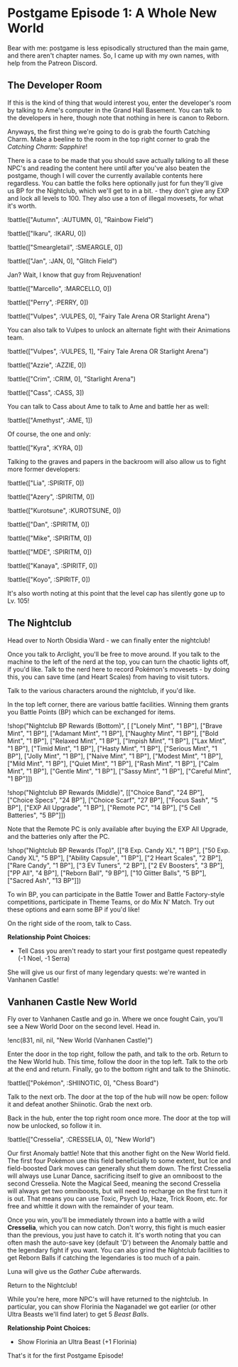 # Postgame Episode 1: A Whole New World

Bear with me: postgame is less episodically structured than the main game, and there aren't chapter names. So, I came up with my own names, with help from the Patreon Discord.

## The Developer Room

If this is the kind of thing that would interest you, enter the developer's room by talking to Ame's computer in the Grand Hall Basement. You can talk to the developers in here, though note that nothing in here is canon to Reborn.

Anyways, the first thing we're going to do is grab the fourth Catching Charm. Make a beeline to the room in the top right corner to grab the *Catching Charm: Sapphire*!

There is a case to be made that you should save actually talking to all these NPC's and reading the content here until after you've also beaten the postgame, though I will cover the currently available contents here regardless. You can battle the folks here optionally just for fun they'll give us BP for the Nightclub, which we'll get to in a bit. - they don't give any EXP and lock all levels to 100. They also use a ton of illegal movesets, for what it's worth.

!battle(["Autumn", :AUTUMN, 0], "Rainbow Field")

!battle(["Ikaru", :IKARU, 0])

!battle(["Smeargletail", :SMEARGLE, 0])

!battle(["Jan", :JAN, 0], "Glitch Field")

Jan? Wait, I know that guy from Rejuvenation!

!battle(["Marcello", :MARCELLO, 0])

!battle(["Perry", :PERRY, 0])

!battle(["Vulpes", :VULPES, 0], "Fairy Tale Arena OR Starlight Arena")

You can also talk to Vulpes to unlock an alternate fight with their Animations team.

!battle(["Vulpes", :VULPES, 1], "Fairy Tale Arena OR Starlight Arena")

!battle(["Azzie", :AZZIE, 0])

!battle(["Crim", :CRIM, 0], "Starlight Arena")

!battle(["Cass", :CASS, 3])

You can talk to Cass about Ame to talk to Ame and battle her as well:

!battle(["Amethyst", :AME, 1])

Of course, the one and only:

!battle(["Kyra", :KYRA, 0])

Talking to the graves and papers in the backroom will also allow us to fight more former developers:

!battle(["Lia", :SPIRITF, 0])

!battle(["Azery", :SPIRITM, 0])

!battle(["Kurotsune", :KUROTSUNE, 0])

!battle(["Dan", :SPIRITM, 0])

!battle(["Mike", :SPIRITM, 0])

!battle(["MDE", :SPIRITM, 0])

!battle(["Kanaya", :SPIRITF, 0])

!battle(["Koyo", :SPIRITF, 0])

It's also worth noting at this point that the level cap has silently gone up to Lv. 105!

## The Nightclub

Head over to North Obsidia Ward - we can finally enter the nightclub!

Once you talk to Arclight, you'll be free to move around. If you talk to the machine to the left of the nerd at the top, you can turn the chaotic lights off, if you'd like. Talk to the nerd here to record Pokémon's movesets - by doing this, you can save time (and Heart Scales) from having to visit tutors.

Talk to the various characters around the nightclub, if you'd like.

In the top left corner, there are various battle facilities. Winning them grants you Battle Points (BP) which can be exchanged for items.

!shop("Nightclub BP Rewards (Bottom)", [    ["Lonely Mint", "1 BP"], ["Brave Mint", "1 BP"], ["Adamant Mint", "1 BP"], ["Naughty Mint", "1 BP"], ["Bold Mint", "1 BP"], ["Relaxed Mint", "1 BP"], ["Impish Mint", "1 BP"], ["Lax Mint", "1 BP"], ["Timid Mint", "1 BP"], ["Hasty Mint", "1 BP"], ["Serious Mint", "1 BP"], ["Jolly Mint", "1 BP"], ["Naive Mint", "1 BP"], ["Modest Mint", "1 BP"], ["Mild Mint", "1 BP"], ["Quiet Mint", "1 BP"], ["Rash Mint", "1 BP"], ["Calm Mint", "1 BP"], ["Gentle Mint", "1 BP"], ["Sassy Mint", "1 BP"], ["Careful Mint", "1 BP"]])

!shop("Nightclub BP Rewards (Middle)", [["Choice Band", "24 BP"], ["Choice Specs", "24 BP"], ["Choice Scarf", "27 BP"], ["Focus Sash", "5 BP"], ["EXP All Upgrade", "1 BP"], ["Remote PC", "14 BP"], ["5 Cell Batteries", "5 BP"]])

Note that the Remote PC is only available after buying the EXP All Upgrade, and the batteries only after the PC.

!shop("Nightclub BP Rewards (Top)", [["8 Exp. Candy XL", "1 BP"], ["50 Exp. Candy XL", "5 BP"], ["Ability Capsule", "1 BP"], ["2 Heart Scales", "2 BP"], ["Rare Candy", "1 BP"], ["3 EV Tuners", "2 BP"], ["2 EV Boosters", "3 BP"], ["PP All", "4 BP"], ["Reborn Ball", "9 BP"], ["10 Glitter Balls", "5 BP"], ["Sacred Ash", "13 BP"]])

To win BP, you can participate in the Battle Tower and Battle Factory-style competitions, participate in Theme Teams, or do Mix N' Match. Try out these options and earn some BP if you'd like!

On the right side of the room, talk to Cass.

**Relationship Point Choices:**
- Tell Cass you aren't ready to start your first postgame quest repeatedly (-1 Noel, -1 Serra)

She will give us our first of many legendary quests: we're wanted in Vanhanen Castle!

## Vanhanen Castle New World

Fly over to Vanhanen Castle and go in. Where we once fought Cain, you'll see a New World Door on the second level. Head in.

!enc(831, nil, nil, "New World (Vanhanen Castle)")

Enter the door in the top right, follow the path, and talk to the orb. Return to the New World hub. This time, follow the door in the top left. Talk to the orb at the end and return. Finally, go to the bottom right and talk to the Shiinotic.

!battle(["Pokémon", :SHIINOTIC, 0], "Chess Board")

Talk to the next orb. The door at the top of the hub will now be open: follow it and defeat another Shiinotic. Grab the next orb.

Back in the hub, enter the top right room once more. The door at the top will now be unlocked, so follow it in.

!battle(["Cresselia", :CRESSELIA, 0], "New World")

Our first Anomaly battle! Note that this another fight on the New World field. The first four Pokémon use this field beneficially to some extent, but Ice and field-boosted Dark moves can generally shut them down. The first Cresselia will always use Lunar Dance, sacrificing itself to give an omniboost to the second Cresselia. Note the Magical Seed, meaning the second Cresselia will always get two omniboosts, but will need to recharge on the first turn it is out. That means you can use Toxic, Psych Up, Haze, Trick Room, etc. for free and whittle it down with the remainder of your team.

Once you win, you'll be immediately thrown into a battle with a wild **Cresselia**, which you can now catch. Don't worry, this fight is much easier than the previous, you just have to catch it. It's worth noting that you can often mash the auto-save key (default 'D') between the Anomaly battle and the legendary fight if you want. You can also grind the Nightclub facilities to get Reborn Balls if catching the legendaries is too much of a pain.

Luna will give us the *Gather Cube* afterwards.

Return to the Nightclub!

While you're here, more NPC's will have returned to the nightclub. In particular, you can show Florinia the Naganadel we got earlier (or other Ultra Beasts we'll find later) to get 5 *Beast Balls*.

**Relationship Point Choices:**
- Show Florinia an Ultra Beast (+1 Florinia)

That's it for the first Postgame Episode!
